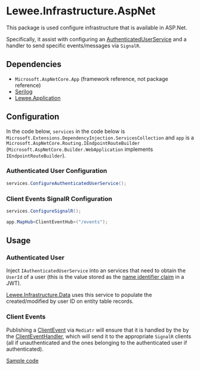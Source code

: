 # Lewee.Infrastructure.AspNet

This package is used configure infrastructure that is available in ASP.Net.

Specifically, it assist with configuring an [AuthenticatedUserService](./Auth/AuthenticatedUserService.cs) and a handler to send specific events/messages via `SignalR`.

## Dependencies

- `Microsoft.AspNetCore.App` (framework reference, not package reference)
- [Serilog](https://github.com/serilog/serilog)
- [Lewee.Application](../Lewee.Application/README.md)

## Configuration

In the code below, `services` in the code below is `Microsoft.Extensions.DependencyInjection.ServicesCollection` and `app` is a `Microsoft.AspNetCore.Routing.IEndpointRouteBuilder` (`Microsoft.AspNetCore.Builder.WebApplication` implements `IEndpointRouteBuilder`).

### Authenticated User Configuration

```cs
services.ConfigureAuthenticatedUserService();
```

### Client Events SignalR Configuration

```cs
services.ConfigureSignalR();
```

```cs
app.MapHub<ClientEventHub>("/events");
```

## Usage

### Authenticated User

Inject `IAuthenticatedUserService` into an services that need to obtain the `UserId` of a user (this is the value stored as the [name identifier claim](http://schemas.xmlsoap.org/ws/2005/05/identity/claims/nameidentifier) in a JWT).

[Lewee.Infrastructure.Data](../Lewee.Infrastructure.Data/README.md) uses this service to populate the created/modified by user ID on entity table records.

### Client Events

Publishing a [ClientEvent](../Lewee.Application/Mediation/Notifications/ClientEvent.cs) via `Mediatr` will ensure that it is handled by the by the [ClientEventHandler](./SignalR/ClientEventHandler.cs), which will send it to the appropriate `SignalR` clients (all if unauthenticated and the ones belonging to the authenticated user if authenticated).

[Sample code](../../sample/Sample.Restaurant.Application/TableDomainEventHandler.cs)
